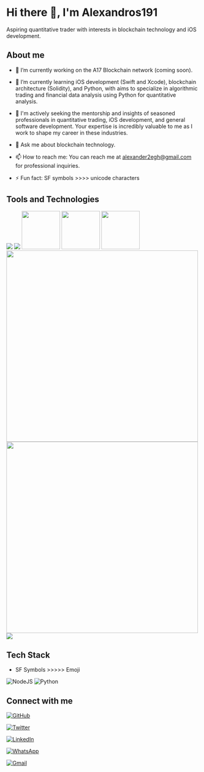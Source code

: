 
# Hi there 👋, I'm Alexandros191

Aspiring quantitative trader with interests in blockchain technology and iOS development.

## About me

- 🔭 I’m currently working on the A17 Blockchain network (coming soon).

- 🌱 I’m currently learning iOS development (Swift and Xcode), blockchain architecture (Solidity), and Python, with aims to specialize in algorithmic trading and financial data analysis using Python for quantitative analysis.

- 👯 I'm actively seeking the mentorship and insights of seasoned professionals in quantitative trading, iOS development, and general software development. Your expertise is incredibly valuable to me as I work to shape my career in these industries.

- 💬 Ask me about blockchain technology.

- 📫 How to reach me: You can reach me at [alexander2egh@gmail.com](mailto:alexander2egh@gmail.com) for professional inquiries.

- ⚡ Fun fact: SF symbols >>>> unicode characters

## Tools and Technologies

<img src="https://img.shields.io/badge/Xcode-007ACC?style=flat-square&logo=Xcode&logoColor=white" />
<img src="https://img.shields.io/badge/Visual_Studio_Code-0078D4?style=for-the-badge&logo=visual%20studio%20code&logoColor=white" />
<img src="https://github.com/Alexandros191/Readme-Assets/blob/main/AP-AuUE0qXpq0r-qz6q756CZ96qOemoAOtWCIUTLn0ZiTwVZ7rJqOTT8SV2oi2yscJyI87dBwPduW0FuiU8yS9Qe2OnH1--oSQDQVQ-6ON2eCaqw6JXxsClwHOhi.png" width="100px">
<img src="https://cdn.pixabay.com/photo/2014/09/05/18/32/old-books-436498_1280.jpg" width="100px">
<img src="https://cdn.pixabay.com/photo/2015/04/20/13/17/work-731198_1280.jpg" width="100px">

<img src="https://github.com/Alexandros191/Readme-Assets/blob/main/AP-AuUE0qXpq0r-qz6q756CZ96qOemoAOtWCIUTLn0ZiTwVZ7rJqOTT8SV2oi2yscJyI87dBwPduW0FuiU8yS9Qe2OnH1--oSQDQVQ-6ON2eCaqw6JXxsClwHOhi.png" width="500">
<img src="URL_TO_SECOND_IMAGE" width="500">

<img src="https://img.shields.io/badge/Node.js-339933?style=for-the-badge&logo=nodedotjs&logoColor=white" />

## Tech Stack

- SF Symbols >>>>> Emoji

![NodeJS](https://img.shields.io/badge/node.js-6DA55F?style=for-the-badge&logo=node.js&logoColor=white)
![Python](https://img.shields.io/badge/python-3670A0?style=for-the-badge&logo=python&logoColor=ffdd54)

## Connect with me

[<img alt="GitHub" src="https://img.shields.io/badge/GitHub-%2312100E.svg?&style=for-the-badge&logo=GitHub&logoColor=white" />](https://github.com/creativetimofficial)

[<img alt="Twitter" src="https://img.shields.io/badge/Twitter-%231DA1F2.svg?&style=for-the-badge&logo=Twitter&logoColor=white" />](https://twitter.com/CreativeTim)

[<img alt="LinkedIn" src="https://img.shields.io/badge/LinkedIn-%230077B5.svg?&style=for-the-badge&logo=LinkedIn&logoColor=white" />](https://www.linkedin.com/in/yourusername)

[<img alt="WhatsApp" src="https://img.shields.io/badge/WhatsApp-%25D366-%2300E676.svg?&style=for-the-badge&logo=WhatsApp&logoColor=white" />](https://wa.me/yourphonenumber)

[<img alt="Gmail" src="https://img.shields.io/badge/Gmail-%23D14836.svg?&style=for-the-badge&logo=Gmail&logoColor=white" />](mailto:youremail@gmail.com)
